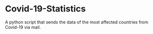 # Covid-19-Statistics
A python script that sends the data of the most affected countries from Covid-19 via mail.
